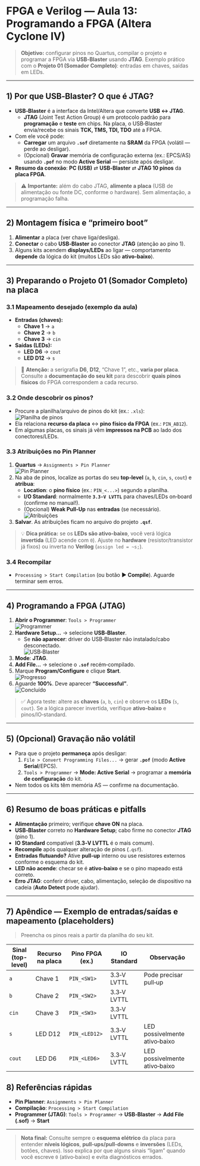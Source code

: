 # FPGA e Verilog — **Aula 13: Programando a FPGA (Altera Cyclone IV)**

> **Objetivo:** configurar pinos no Quartus, compilar o projeto e programar a FPGA via **USB‑Blaster** usando **JTAG**. Exemplo prático com o **Projeto 01 (Somador Completo)**: entradas em chaves, saídas em LEDs.

---

## 1) Por que **USB‑Blaster**? O que é **JTAG**?

- **USB‑Blaster** é a interface da Intel/Altera que converte **USB ↔ JTAG**.  
  - **JTAG** (Joint Test Action Group) é um protocolo padrão para **programação** e **teste** em chips. Na placa, o USB‑Blaster envia/recebe os sinais **TCK, TMS, TDI, TDO** até a FPGA.
- Com ele você pode:
  - **Carregar** um arquivo **`.sof`** diretamente na **SRAM** da FPGA (volátil — perde ao desligar).
  - (Opcional) **Gravar** memória de configuração externa (ex.: EPCS/AS) usando **`.pof`** no modo **Active Serial** — persiste após desligar.
- **Resumo da conexão**: **PC (USB)** ⇄ **USB‑Blaster** ⇄ **JTAG 10 pinos** da **placa FPGA**.

> ⚠️ **Importante:** além do cabo JTAG, **alimente a placa** (USB de alimentação ou fonte DC, conforme o hardware). Sem alimentação, a programação falha.

---

## 2) Montagem física e “primeiro boot”

1. **Alimentar** a placa (ver chave liga/desliga).  
2. **Conectar** o cabo **USB‑Blaster** ao conector **JTAG** (atenção ao pino 1).  
3. Alguns kits acendem **displays/LEDs** ao ligar — comportamento **depende** da lógica do kit (muitos LEDs são **ativo‑baixo**).

---

## 3) Preparando o **Projeto 01 (Somador Completo)** na placa

### 3.1 Mapeamento desejado (exemplo da aula)

- **Entradas (chaves):**
  - **Chave 1** → `a`
  - **Chave 2** → `b`
  - **Chave 3** → `cin`
- **Saídas (LEDs):**
  - **LED D6**  → `cout`
  - **LED D12** → `s`

> 🔎 **Atenção:** a serigrafia **D6**, **D12**, “Chave 1”, etc., **varia por placa**. Consulte a **documentação do seu kit** para descobrir **quais pinos físicos** do FPGA correspondem a cada recurso.

### 3.2 Onde descobrir os pinos?
- Procure a planilha/arquivo de pinos do kit (ex.: `.xls`):  
  ![Planilha de pinos](../Aulas/Imagens/1aula13.png)
- Ela relaciona **recurso da placa** ↔ **pino físico da FPGA** (ex.: `PIN_AB12`).  
- Em algumas placas, os sinais já vêm **impressos na PCB** ao lado dos conectores/LEDs.

### 3.3 Atribuições no **Pin Planner**
1. **Quartus** → `Assignments > Pin Planner`  
   ![Pin Planner](../Aulas/Imagens/2aula13.png)
2. Na aba de pinos, localize as portas do seu **top‑level** (`a`, `b`, `cin`, `s`, `cout`) e **atribua**:
   - **Location**: o **pino físico** (ex.: `PIN_<...>`) segundo a planilha.
   - **I/O Standard**: normalmente **`3.3‑V LVTTL`** para chaves/LEDs on‑board (confirme no manual!).
   - (Opcional) **Weak Pull‑Up** nas **entradas** (se necessário).
   ![Atribuições](../Aulas/Imagens/3aula13.png)
3. **Salvar**. As atribuições ficam no arquivo do projeto **`.qsf`**.

> 💡 **Dica prática:** se os **LEDs são ativo‑baixo**, você verá lógica **invertida** (LED acende com `0`). Ajuste no **hardware** (resistor/transistor já fixos) ou inverta no **Verilog** (`assign led = ~s;`).

### 3.4 Recompilar
- `Processing > Start Compilation` (ou botão **▶ Compile**). Aguarde terminar sem erros.

---

## 4) Programando a FPGA (JTAG)

1. **Abrir o Programmer**: `Tools > Programmer`  
   ![Programmer](../Aulas/Imagens/4aula13.png)
2. **Hardware Setup...** → selecione **USB‑Blaster**.  
   - Se **não aparecer**: driver do USB‑Blaster não instalado/cabo desconectado.  
   ![USB‑Blaster](../Aulas/Imagens/5aula13.png)
3. **Mode**: **JTAG**.  
4. **Add File...** → selecione o **`.sof`** recém‑compilado.  
5. Marque **Program/Configure** e clique **Start**.  
   ![Progresso](../Aulas/Imagens/6aula13.png)
6. Aguarde **100%**. Deve aparecer **“Successful”**.  
   ![Concluído](../Aulas/Imagens/7aula13.png)

> ✅ Agora teste: altere as **chaves** (`a`, `b`, `cin`) e observe os **LEDs** (`s`, `cout`). Se a lógica parecer invertida, verifique **ativo‑baixo** e pinos/IO‑standard.

---

## 5) (Opcional) Gravação não volátil

- Para que o projeto **permaneça** após desligar:
  1. `File > Convert Programming Files...` → gerar **`.pof`** (modo **Active Serial**/EPCS).  
  2. `Tools > Programmer` → **Mode: Active Serial** → programar a **memória de configuração** do kit.
- Nem todos os kits têm memória AS — confirme na documentação.

---

## 6) Resumo de **boas práticas** e **pitfalls**

- **Alimentação** primeiro; verifique **chave ON** na placa.  
- **USB‑Blaster** correto no **Hardware Setup**; cabo firme no conector **JTAG** (pino 1).  
- **IO Standard** compatível (**3.3‑V LVTTL** é o mais comum).  
- **Recompile** após qualquer alteração de pinos (`.qsf`).  
- **Entradas flutuando?** Ative **pull‑up** interno ou use resistores externos conforme o esquema do kit.  
- **LED não acende**: checar se é **ativo‑baixo** e se o pino mapeado está correto.  
- **Erro JTAG**: conferir driver, cabo, alimentação, seleção de dispositivo na cadeia (**Auto Detect** pode ajudar).

---

## 7) Apêndice — Exemplo de entradas/saídas e mapeamento (placeholders)

> Preencha os pinos reais a partir da planilha do seu kit.

| Sinal (top-level) | Recurso na placa | Pino FPGA (ex.) | IO Standard        | Observação                  |
|---|---|---|---|---|
| `a`   | Chave 1      | `PIN_<SW1>`   | 3.3‑V LVTTL      | Pode precisar pull‑up |
| `b`   | Chave 2      | `PIN_<SW2>`   | 3.3‑V LVTTL      |                       |
| `cin` | Chave 3      | `PIN_<SW3>`   | 3.3‑V LVTTL      |                       |
| `s`   | LED D12      | `PIN_<LED12>` | 3.3‑V LVTTL      | LED possivelmente ativo‑baixo |
| `cout`| LED D6       | `PIN_<LED6>`  | 3.3‑V LVTTL      | LED possivelmente ativo‑baixo |


## 8) Referências rápidas

- **Pin Planner**: `Assignments > Pin Planner`  
- **Compilação**: `Processing > Start Compilation`  
- **Programmer (JTAG)**: `Tools > Programmer` → **USB‑Blaster** → **Add File (.sof)** → **Start**

---

> **Nota final:** Consulte sempre o **esquema elétrico** da placa para entender **níveis lógicos**, **pull‑ups/pull‑downs** e **inversões** (LEDs, botões, chaves). Isso explica por que alguns sinais “ligam” quando você escreve `0` (ativo‑baixo) e evita diagnósticos errados.
